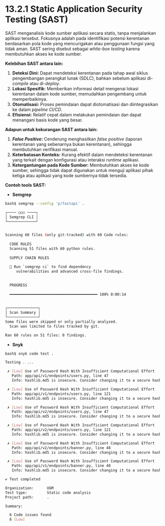 # 13.2.1 Static Application Security Testing (SAST)

SAST menganalisis kode sumber aplikasi secara statis, tanpa menjalankan aplikasi tersebut. Fokusnya adalah pada identifikasi potensi kerentanan berdasarkan pola kode yang mencurigakan atau penggunaan fungsi yang tidak aman. SAST sering disebut sebagai *white-box testing* karena membutuhkan akses ke kode sumber.

**Kelebihan SAST antara lain:**

1. **Deteksi Dini:** Dapat mendeteksi kerentanan pada tahap awal siklus pengembangan perangkat lunak (SDLC), bahkan sebelum aplikasi di-*compile* atau di-*deploy*.
2. **Lokasi Spesifik:** Memberikan informasi detail mengenai lokasi kerentanan dalam kode sumber, memudahkan pengembang untuk memperbaikinya.
3. **Otomatisasi:** Proses pemindaian dapat diotomatisasi dan diintegrasikan ke dalam *pipeline CI/CD*.
4. **Efisiensi:** Relatif cepat dalam melakukan pemindaian dan dapat menangani basis kode yang besar.

**Adapun untuk kekurangan SAST antara lain:**

1. ***False Positive*:** Cenderung menghasilkan *false positive* (laporan kerentanan yang sebenarnya bukan kerentanan), sehingga membutuhkan verifikasi manual.
2. **Keterbatasan Konteks:** Kurang efektif dalam mendeteksi kerentanan yang terkait dengan konfigurasi atau interaksi *runtime* aplikasi.
3. **Ketergantungan pada Kode Sumber:** Membutuhkan akses ke kode sumber, sehingga tidak dapat digunakan untuk menguji aplikasi pihak ketiga atau aplikasi yang kode sumbernya tidak tersedia.

**Contoh tools SAST:**

- **Semgrep**

```bash
bash$ semgrep --config 'p/fastapi' .

┌──── ○○○ ────┐
│ Semgrep CLI │
└─────────────┘

                                                                                                                        
Scanning 60 files (only git-tracked) with 60 Code rules:
            
  CODE RULES
  Scanning 51 files with 60 python rules.
                    
  SUPPLY CHAIN RULES
                                                       
  💎 Run `semgrep ci` to find dependency
     vulnerabilities and advanced cross-file findings. 
                                                       
          
  PROGRESS
   
  ━━━━━━━━━━━━━━━━━━━━━━━━━━━━━━━━━━━━━━━━ 100% 0:00:14                                                                                                                        
                
                
┌──────────────┐
│ Scan Summary │
└──────────────┘
Some files were skipped or only partially analyzed.
  Scan was limited to files tracked by git.

Ran 60 rules on 51 files: 0 findings.
```

- **Snyk**

```bash
bash$ snyk code test .

Testing . ...

 ✗ [Low] Use of Password Hash With Insufficient Computational Effort 
   Path: app/api/v1/endpoints/users.py, line 47 
   Info: hashlib.md5 is insecure. Consider changing it to a secure hashing algorithm.

 ✗ [Low] Use of Password Hash With Insufficient Computational Effort 
   Path: app/api/v1/endpoints/users.py, line 121 
   Info: hashlib.md5 is insecure. Consider changing it to a secure hashing algorithm.

 ✗ [Low] Use of Password Hash With Insufficient Computational Effort 
   Path: app/api/v2/endpoints/users.py, line 47 
   Info: hashlib.md5 is insecure. Consider changing it to a secure hashing algorithm.

 ✗ [Low] Use of Password Hash With Insufficient Computational Effort 
   Path: app/api/v2/endpoints/users.py, line 121 
   Info: hashlib.md5 is insecure. Consider changing it to a secure hashing algorithm.

 ✗ [Low] Use of Password Hash With Insufficient Computational Effort 
   Path: app/api/v2/endpoints/banner.py, line 48 
   Info: hashlib.md5 is insecure. Consider changing it to a secure hashing algorithm.

 ✗ [Low] Use of Password Hash With Insufficient Computational Effort 
   Path: app/api/v1/endpoints/banner.py, line 48 
   Info: hashlib.md5 is insecure. Consider changing it to a secure hashing algorithm.

✔ Test completed

Organization:      UGM
Test type:         Static code analysis
Project path:      .

Summary:

  6 Code issues found
  6 [Low]
```